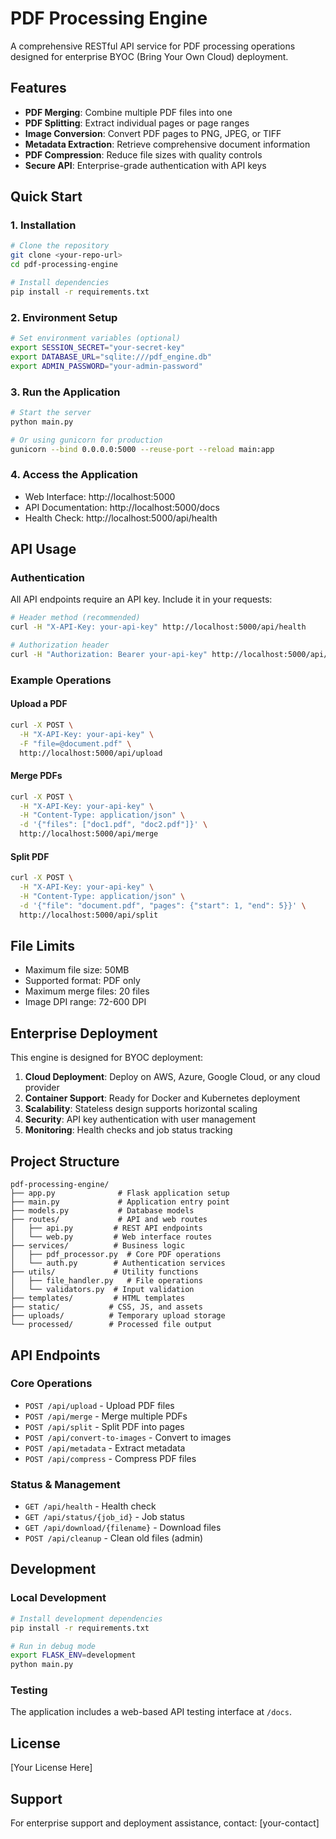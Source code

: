 # PDF Processing Engine

A comprehensive RESTful API service for PDF processing operations designed for enterprise BYOC (Bring Your Own Cloud) deployment.

## Features

- **PDF Merging**: Combine multiple PDF files into one
- **PDF Splitting**: Extract individual pages or page ranges
- **Image Conversion**: Convert PDF pages to PNG, JPEG, or TIFF
- **Metadata Extraction**: Retrieve comprehensive document information
- **PDF Compression**: Reduce file sizes with quality controls
- **Secure API**: Enterprise-grade authentication with API keys

## Quick Start

### 1. Installation

```bash
# Clone the repository
git clone <your-repo-url>
cd pdf-processing-engine

# Install dependencies
pip install -r requirements.txt
```

### 2. Environment Setup

```bash
# Set environment variables (optional)
export SESSION_SECRET="your-secret-key"
export DATABASE_URL="sqlite:///pdf_engine.db"
export ADMIN_PASSWORD="your-admin-password"
```

### 3. Run the Application

```bash
# Start the server
python main.py

# Or using gunicorn for production
gunicorn --bind 0.0.0.0:5000 --reuse-port --reload main:app
```

### 4. Access the Application

- Web Interface: http://localhost:5000
- API Documentation: http://localhost:5000/docs
- Health Check: http://localhost:5000/api/health

## API Usage

### Authentication

All API endpoints require an API key. Include it in your requests:

```bash
# Header method (recommended)
curl -H "X-API-Key: your-api-key" http://localhost:5000/api/health

# Authorization header
curl -H "Authorization: Bearer your-api-key" http://localhost:5000/api/health
```

### Example Operations

#### Upload a PDF
```bash
curl -X POST \
  -H "X-API-Key: your-api-key" \
  -F "file=@document.pdf" \
  http://localhost:5000/api/upload
```

#### Merge PDFs
```bash
curl -X POST \
  -H "X-API-Key: your-api-key" \
  -H "Content-Type: application/json" \
  -d '{"files": ["doc1.pdf", "doc2.pdf"]}' \
  http://localhost:5000/api/merge
```

#### Split PDF
```bash
curl -X POST \
  -H "X-API-Key: your-api-key" \
  -H "Content-Type: application/json" \
  -d '{"file": "document.pdf", "pages": {"start": 1, "end": 5}}' \
  http://localhost:5000/api/split
```

## File Limits

- Maximum file size: 50MB
- Supported format: PDF only
- Maximum merge files: 20 files
- Image DPI range: 72-600 DPI

## Enterprise Deployment

This engine is designed for BYOC deployment:

1. **Cloud Deployment**: Deploy on AWS, Azure, Google Cloud, or any cloud provider
2. **Container Support**: Ready for Docker and Kubernetes deployment
3. **Scalability**: Stateless design supports horizontal scaling
4. **Security**: API key authentication with user management
5. **Monitoring**: Health checks and job status tracking

## Project Structure

```
pdf-processing-engine/
├── app.py              # Flask application setup
├── main.py             # Application entry point
├── models.py           # Database models
├── routes/             # API and web routes
│   ├── api.py         # REST API endpoints
│   └── web.py         # Web interface routes
├── services/          # Business logic
│   ├── pdf_processor.py  # Core PDF operations
│   └── auth.py        # Authentication services
├── utils/             # Utility functions
│   ├── file_handler.py   # File operations
│   └── validators.py  # Input validation
├── templates/         # HTML templates
├── static/           # CSS, JS, and assets
├── uploads/          # Temporary upload storage
└── processed/        # Processed file output
```

## API Endpoints

### Core Operations
- `POST /api/upload` - Upload PDF files
- `POST /api/merge` - Merge multiple PDFs
- `POST /api/split` - Split PDF into pages
- `POST /api/convert-to-images` - Convert to images
- `POST /api/metadata` - Extract metadata
- `POST /api/compress` - Compress PDF files

### Status & Management
- `GET /api/health` - Health check
- `GET /api/status/{job_id}` - Job status
- `GET /api/download/{filename}` - Download files
- `POST /api/cleanup` - Clean old files (admin)

## Development

### Local Development
```bash
# Install development dependencies
pip install -r requirements.txt

# Run in debug mode
export FLASK_ENV=development
python main.py
```

### Testing
The application includes a web-based API testing interface at `/docs`.

## License

[Your License Here]

## Support

For enterprise support and deployment assistance, contact: [your-contact]